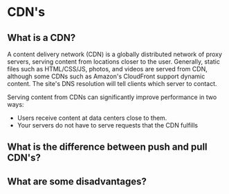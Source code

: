 # CDN's

## What is a CDN?
A content delivery network (CDN) is a globally distributed network of proxy servers, serving content from locations closer to the user. Generally, static files such as HTML/CSS/JS, photos, and videos are served from CDN, although some CDNs such as Amazon's CloudFront support dynamic content. The site's DNS resolution will tell clients which server to contact.

Serving content from CDNs can significantly improve performance in two ways:
- Users receive content at data centers close to them. 
- Your servers do not have to serve requests that the CDN fulfills



## What is the difference between push and pull CDN's? 

## What are some disadvantages? 

